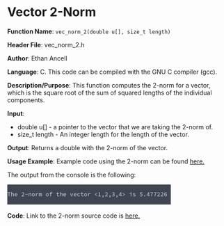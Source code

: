 # Vector 2-Norm
**Function Name**: ```vec_norm_2(double u[], size_t length)```

**Header File**: vec_norm_2.h

**Author**: Ethan Ancell

**Language**: C. This code can be compiled with the GNU C compiler (gcc).

**Description/Purpose**: This function computes the 2-norm for a vector, which is the square root of the sum of squared lengths of the individual components.

**Input**:
* double u[] - a pointer to the vector that we are taking the 2-norm of.
* size_t length - An integer length for the length of the vector.

**Output**: Returns a double with the 2-norm of the vector.

**Usage Example**: Example code using the 2-norm can be found [here.](https://github.com/ethanancell/math4610/blob/master/software/vectors/norm2.c)

The output from the console is the following:

![Console Output](images/norm2.png)

**Code**: Link to the 2-norm source code is [here.](https://github.com/ethanancell/math4610/blob/master/shared_library/src/vec_norm_2.c)
